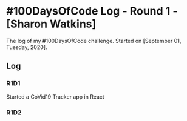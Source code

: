 # #100DaysOfCode Log - Round 1 - [Sharon Watkins]

The log of my #100DaysOfCode challenge. Started on [September 01, Tuesday, 2020].

## Log

### R1D1 
Started a CoVid19 Tracker app in React

### R1D2
